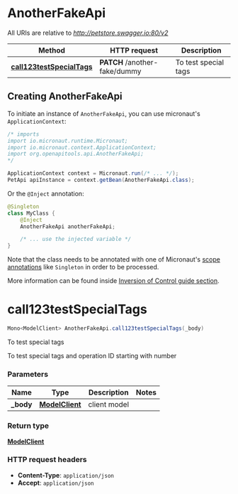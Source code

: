 # AnotherFakeApi

All URIs are relative to *http://petstore.swagger.io:80/v2*

| Method | HTTP request | Description |
|------------- | ------------- | -------------|
| [**call123testSpecialTags**](AnotherFakeApi.md#call123testSpecialTags) | **PATCH** /another-fake/dummy | To test special tags |


## Creating AnotherFakeApi

To initiate an instance of `AnotherFakeApi`, you can use micronaut's `ApplicationContext`:
```java
/* imports
import io.micronaut.runtime.Micronaut;
import io.micronaut.context.ApplicationContext;
import org.openapitools.api.AnotherFakeApi;
*/

ApplicationContext context = Micronaut.run(/* ... */);
PetApi apiInstance = context.getBean(AnotherFakeApi.class);
```

Or the `@Inject` annotation:
```java
@Singleton
class MyClass {
    @Inject
    AnotherFakeApi anotherFakeApi;

    /* ... use the injected variable */
}
```
Note that the class needs to be annotated with one of Micronaut's [scope annotations](https://docs.micronaut.io/latest/guide/#scopes) like `Singleton` in order to be processed.

More information can be found inside [Inversion of Control guide section](https://docs.micronaut.io/latest/guide/#ioc).

<a name="call123testSpecialTags"></a>
# **call123testSpecialTags**
```java
Mono<ModelClient> AnotherFakeApi.call123testSpecialTags(_body)
```

To test special tags

To test special tags and operation ID starting with number

### Parameters
| Name | Type | Description  | Notes |
|------------- | ------------- | ------------- | -------------|
| **_body** | [**ModelClient**](ModelClient.md)| client model | |


### Return type
[**ModelClient**](ModelClient.md)



### HTTP request headers
 - **Content-Type**: `application/json`
 - **Accept**: `application/json`

